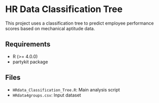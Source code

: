 # HR Data Classification Tree

This project uses a classification tree to predict employee performance scores based on mechanical aptitude data.

## Requirements
- R (>= 4.0.0)
- partykit package

## Files
- `HRdata_Classification_Tree.R`: Main analysis script
- `HRdata4groups.csv`: Input dataset
